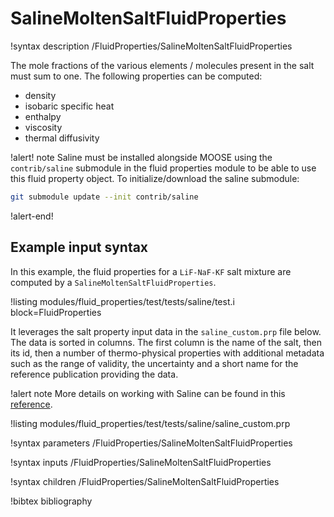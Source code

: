 # SalineMoltenSaltFluidProperties

!syntax description /FluidProperties/SalineMoltenSaltFluidProperties

The mole fractions of the various elements / molecules present in the salt must sum to one.
The following properties can be computed:

- density
- isobaric specific heat
- enthalpy
- viscosity
- thermal diffusivity

!alert! note
Saline must be installed alongside MOOSE using the `contrib/saline` submodule in the fluid properties
module to be able to use this fluid property object. To initialize/download the saline submodule:

```bash
git submodule update --init contrib/saline
```

!alert-end!

## Example input syntax

In this example, the fluid properties for a `LiF-NaF-KF` salt mixture are computed by a
`SalineMoltenSaltFluidProperties`.

!listing modules/fluid_properties/test/tests/saline/test.i block=FluidProperties

It leverages the salt property input data in the `saline_custom.prp` file below.
The data is sorted in columns. The first column is the name of the salt, then its id, then
a number of thermo-physical properties with additional metadata such as the range of validity,
the uncertainty and a short name for the reference publication providing the data.

!alert note
More details on working with Saline can be found in this [reference](https://info.ornl.gov/sites/publications/Files/Pub167853.pdf).

!listing modules/fluid_properties/test/tests/saline/saline_custom.prp

!syntax parameters /FluidProperties/SalineMoltenSaltFluidProperties

!syntax inputs /FluidProperties/SalineMoltenSaltFluidProperties

!syntax children /FluidProperties/SalineMoltenSaltFluidProperties

!bibtex bibliography
